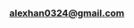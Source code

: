 ### alexhan0324@gmail.com

<!--
**alexhan01/alexhan01** is a ✨ _special_ ✨ repository because its `README.md` (this file) appears on your GitHub profile.
